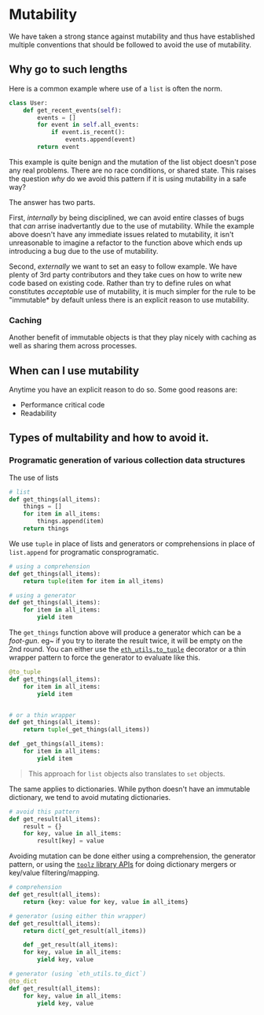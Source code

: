 # Mutability

We have taken a strong stance against mutability and thus have established
multiple conventions that should be followed to avoid the use of mutability.

## Why go to such lengths

Here is a common example where use of a `list` is often the norm.

```python
class User:
    def get_recent_events(self):
        events = []
        for event in self.all_events:
            if event.is_recent():
                events.append(event)
        return event
```

This example is quite benign and the mutation of the list object doesn't pose
any real problems.  There are no race conditions, or shared state.  This raises
the question *why* do we avoid this pattern if it is using mutability in a safe
way?

The answer has two parts.

First, *internally* by being disciplined, we can avoid entire classes of bugs that *can* arrise inadvertantly due to the use of mutability.  While the example above doesn't have any immediate issues related to mutability, it isn't unreasonable to imagine a refactor to the function above which ends up introducing a bug due to the use of mutability.

Second, *externally* we want to set an easy to follow example.  We have plenty
of 3rd party contributors and they take cues on how to write new code based on
existing code.  Rather than try to define rules on what constitutes
*acceptable* use of mutability, it is much simpler for the rule to be
"immutable* by default unless there is an explicit reason to use mutability.


### Caching

Another benefit of immutable objects is that they play nicely with caching as
well as sharing them across processes.


## When can I use mutability

Anytime you have an explicit reason to do so.  Some good reasons are:

- Performance critical code
- Readability


## Types of multability and how to avoid it.


### Programatic generation of various collection data structures

The use of lists

```python
# list
def get_things(all_items):
    things = []
    for item in all_items:
        things.append(item)
    return things
```

We use `tuple` in place of lists and generators or comprehensions in place of
`list.append` for programatic consprogramatic.


```python
# using a comprehension
def get_things(all_items):
    return tuple(item for item in all_items)

# using a generator
def get_things(all_items):
    for item in all_items:
        yield item
```

The `get_things` function above will produce a generator which can be a
*foot-gun*. eg~ if you try to iterate the result twice, it will be empty on the 2nd round.
You can either use the
[`eth_utils.to_tuple`](https://eth-utils.readthedocs.io/en/latest/utilities.html#to-tuple-callable-callable-tuple)
decorator or a thin wrapper pattern to force the generator to evaluate like this.


```python
@to_tuple
def get_things(all_items):
    for item in all_items:
        yield item


# or a thin wrapper
def get_things(all_items):
    return tuple(_get_things(all_items))

def _get_things(all_items):
    for item in all_items:
        yield item
```


> This approach for `list` objects also translates to `set` objects.


The same applies to dictionaries.  While python doesn't have an immutable
dictionary, we tend to avoid mutating dictionaries.


```python
# avoid this pattern
def get_result(all_items):
    result = {}
    for key, value in all_items:
        result[key] = value
```

Avoiding mutation can be done either using a comprehension, the generator
pattern, or using the [`toolz` library
APIs](https://toolz.readthedocs.io/en/latest/api.html#dicttoolz) for doing
dictionary mergers or key/value filtering/mapping.


```python
# comprehension
def get_result(all_items):
    return {key: value for key, value in all_items}

# generator (using either thin wrapper)
def get_result(all_items):
    return dict(_get_result(all_items))

    def _get_result(all_items):
    for key, value in all_items:
        yield key, value

# generator (using `eth_utils.to_dict`)
@to_dict
def get_result(all_items):
    for key, value in all_items:
        yield key, value
```
